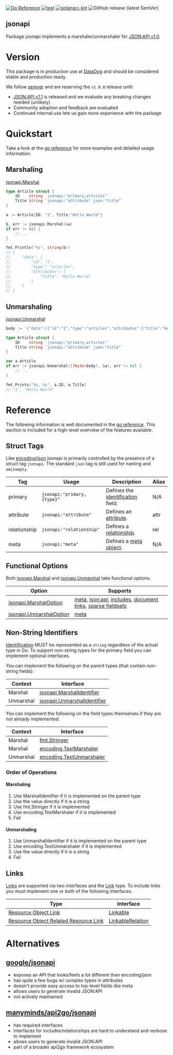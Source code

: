 [![Go Reference](https://pkg.go.dev/badge/github.com/DataDog/jsonapi.svg)](https://pkg.go.dev/github.com/DataDog/jsonapi)
[![test](https://github.com/DataDog/jsonapi/actions/workflows/test.yml/badge.svg)](https://github.com/DataDog/jsonapi/actions/workflows/test.yml)
[![golangci-lint](https://github.com/DataDog/jsonapi/actions/workflows/lint.yml/badge.svg)](https://github.com/DataDog/jsonapi/actions/workflows/lint.yml)
![GitHub release (latest SemVer)](https://img.shields.io/github/v/release/DataDog/jsonapi)

jsonapi
-----

Package jsonapi implements a marshaler/unmarshaler for [JSON:API v1.0](https://jsonapi.org/format/1.0).

# Version

This package is in production use at [DataDog](https://www.datadoghq.com/) and should be considered stable and production ready.

We follow [semver](https://semver.org/) and are reserving the `v1.0.0` release until:

- [JSON:API v1.1](https://jsonapi.org/format/1.1/) is released and we evaluate any breaking changes needed (unlikely)
- Community adoption and feedback are evaluated
- Continued internal use lets us gain more experience with the package

# Quickstart

Take a look at the [go reference](https://pkg.go.dev/github.com/DataDog/jsonapi) for more examples and detailed usage information.

## Marshaling

[jsonapi.Marshal](https://pkg.go.dev/github.com/DataDog/jsonapi#Marshal)

```go
type Article struct {
    ID    string `jsonapi:"primary,articles"`
    Title string `jsonapi:"attribute" json:"title"`
}

a := Article{ID: "1", Title:"Hello World"}

b, err := jsonapi.Marshal(&a)
if err != nil {
    // ...
}

fmt.Println("%s", string(b))
// {
//     "data": [
//         "id": "1",
//         "type": "articles",
//         "attributes": {
//             "title": "Hello World"
//         }
//     ]
// }
```

## Unmarshaling

[jsonapi.Unmarshal](https://pkg.go.dev/github.com/DataDog/jsonapi#Marshal)

```go
body := `{"data":[{"id":"1","type":"articles","attributes":{"title":"Hello World"}}]}`

type Article struct {
    ID    string `jsonapi:"primary,articles"`
    Title string `jsonapi:"attribute" json:"title"`
}

var a Article
if err := jsonapi.Unmarshal([]byte(body), &a); err != nil {
    // ...
}

fmt.Prints("%s, %s", a.ID, a.Title)
// "1", "Hello World"
```

# Reference

The following information is well documented in the [go reference](https://pkg.go.dev/github.com/DataDog/jsonapi). This section is included for a high-level overview of the features available.

## Struct Tags

Like [encoding/json](https://pkg.go.dev/encoding/json) jsonapi is primarily controlled by the presence of a struct tag `jsonapi`. The standard `json` tag is still used for naming and `omitempty`.

| Tag | Usage | Description | Alias |
| --- | --- | --- | --- |
| primary | `jsonapi:"primary,{type}"` | Defines the [identification](https://jsonapi.org/format/1.0/#document-resource-object-identification) field. | N/A |
| attribute | `jsonapi:"attribute"` | Defines an [attribute](https://jsonapi.org/format/1.0/#document-resource-object-attributes). | attr |
| relationship | `jsonapi:"relationship"` | Defines a [relationship](https://jsonapi.org/format/1.0/#document-resource-object-relationships). | rel |
| meta | `jsonapi:"meta"` | Defines a [meta object](https://jsonapi.org/format/1.0/#document-meta). | N/A |

## Functional Options

Both [jsonapi.Marshal](https://pkg.go.dev/github.com/DataDog/jsonapi#Marshal) and [jsonapi.Unmarshal](https://pkg.go.dev/github.com/DataDog/jsonapi#Unmarshal) take functional options.

| Option | Supports |
| --- | --- |
| [jsonapi.MarshalOption](https://pkg.go.dev/github.com/DataDog/jsonapi#MarshalOption) | [meta](https://pkg.go.dev/github.com/DataDog/jsonapi#MarshalMeta), [json:api](https://pkg.go.dev/github.com/DataDog/jsonapi#MarshalJSONAPI), [includes](https://pkg.go.dev/github.com/DataDog/github.com/jsonapi#MarshalInclude), [document links](https://pkg.go.dev/github.com/DataDog/jsonapi#MarshalLinks), [sparse fieldsets](https://pkg.go.dev/github.com/DataDog/jsonapi#MarshalFields) |
| [jsonapi.UnmarshalOption](https://pkg.go.dev/github.com/DataDog/jsonapi#UnmarshalOption) | [meta](https://pkg.go.dev/github.com/DataDog/jsonapi#UnmarshalMeta) |

## Non-String Identifiers

[Identification](https://jsonapi.org/format/1.0/#document-resource-object-identification) MUST be represented as a `string` regardless of the actual type in Go. To support non-string types for the primary field you can implement optional interfaces.

You can implement the following on the parent types (that contain non-string fields):

| Context | Interface |
| --- | --- |
| Marshal | [jsonapi.MarshalIdentifier](https://pkg.go.dev/github.com/DataDog/jsonapi#MarshalIdentifier) |
| Unmarshal | [jsonapi.UnmarshalIdentifier](https://pkg.go.dev/github.com/DataDog/jsonapi#UnmarshalIdentifier) |

You can implement the following on the field types themselves if they are not already implemented.

| Context | Interface |
| --- | --- |
| Marshal | [fmt.Stringer](https://pkg.go.dev/fmt#Stringer) |
| Marshal | [encoding.TextMarshaler](https://pkg.go.dev/encoding#TextMarshaler) |
| Unmarshal | [encoding.TextUnmarshaler](https://pkg.go.dev/encoding#TextUnmarshaler) |

### Order of Operations

#### Marshaling

1. Use MarshalIdentifier if it is implemented on the parent type
2. Use the value directly if it is a string
3. Use fmt.Stringer if it is implemented
4. Use encoding.TextMarshaler if it is implemented
5. Fail

#### Unmarshaling

1. Use UnmarshalIdentifier if it is implemented on the parent type
2. Use encoding.TextUnmarshaler if it is implemented
3. Use the value directly if it is a string
4. Fail

## Links

[Links](https://jsonapi.org/format/1.0/#document-links) are supported via two interfaces and the [Link](https://pkg.go.dev/github.com/DataDog/jsonapi#Link) type. To include links you must implement one or both of the following interfaces.

| Type | Interface |
| --- | --- |
| [Resource Object Link](https://jsonapi.org/format/1.0/#document-resource-object-links) | [Linkable](https://pkg.go.dev/github.com/DataDog/jsonapi#Linkable) |
| [Resource Object Related Resource Link](https://jsonapi.org/format/1.0/#document-resource-object-related-resource-links) | [LinkableRelation](https://pkg.go.dev/github.com/DataDog/jsonapi#LinkableRelation) |

# Alternatives

## [google/jsonapi](https://github.com/google/jsonapi)

- exposes an API that looks/feels a lot different than encoding/json
- has quite a few bugs w/ complex types in attributes
- doesn't provide easy access to top-level fields like meta
- allows users to generate invalid JSON:API
- not actively maintained

## [manyminds/api2go/jsonapi](https://github.com/manyminds/api2go/tree/master/jsonapi)

- has required interfaces
- interfaces for includes/relationships are hard to understand and verbose to implement
- allows users to generate invalid JSON:API
- part of a broader api2go framework ecosystem

